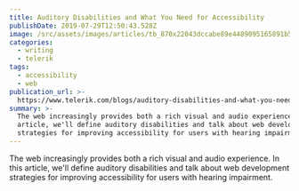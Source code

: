 ```yaml
---
title: Auditory Disabilities and What You Need for Accessibility
publishDate: 2019-07-29T12:50:43.528Z
image: /src/assets/images/articles/tb_870x22043dccabe89e4489095165891b587bb6b.png
categories:
  - writing
  - telerik
tags:
  - accessibility
  - web
publication_url: >-
  https://www.telerik.com/blogs/auditory-disabilities-and-what-you-need-for-accessibility
summary: >-
  The web increasingly provides both a rich visual and audio experience. In this
  article, we'll define auditory disabilities and talk about web development
  strategies for improving accessibility for users with hearing impairment.
---
```

The web increasingly provides both a rich visual and audio experience. In this article, we'll define auditory disabilities and talk about web development strategies for improving accessibility for users with hearing impairment.
